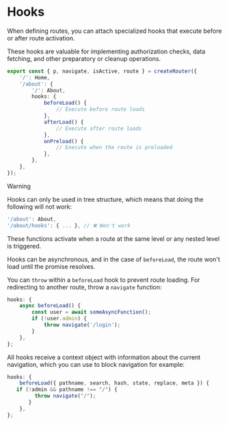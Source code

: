 # Hooks

When defining routes, you can attach specialized hooks that execute before or after route activation.

These hooks are valuable for implementing authorization checks, data fetching, and other preparatory or cleanup operations.

```ts {5-15} [router.ts]
export const { p, navigate, isActive, route } = createRouter({
	'/': Home,
	'/about': {
		'/': About,
		hooks: {
			beforeLoad() {
				// Execute before route loads
			},
			afterLoad() {
				// Execute after route loads
			},
			onPreload() {
				// Execute when the route is preloaded
			},
		},
	},
});
```

> [!WARNING]
> Hooks can only be used in tree structure, which means that doing the following will not work:
>
> ```ts
> '/about': About,
> '/about/hooks': { ... }, // ❌ Won't work
> ```

These functions activate when a route at the same level or any nested level is triggered.

Hooks can be asynchronous, and in the case of `beforeLoad`, the route won't load until the promise resolves.

You can `throw` within a `beforeLoad` hook to prevent route loading. For redirecting to another route, throw a `navigate` function:

```ts
hooks: {
	async beforeLoad() {
		const user = await someAsyncFunction();
		if (!user.admin) {
			throw navigate('/login');
		}
	},
};
```

All hooks receive a context object with information about the current navigation, which you can use to block navigation for example:

```ts
hooks: {
	beforeLoad({ pathname, search, hash, state, replace, meta }) {
   if (!admin && pathname !== "/") {
         throw navigate("/");
       }
	},
};
```
